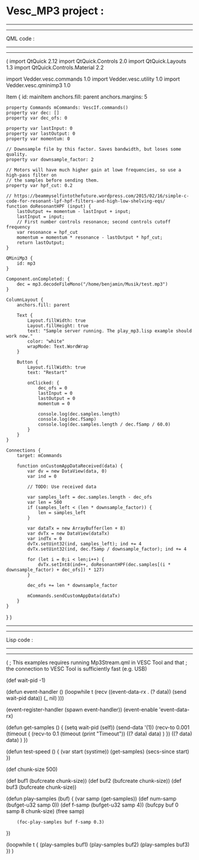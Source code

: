 # Vesc_MP3 project :
______________________________________________________________________________________
______________________________________________________________________________________
QML code : 
______________________________________________________________________________________
______________________________________________________________________________________


(
import QtQuick 2.12
import QtQuick.Controls 2.0
import QtQuick.Layouts 1.3
import QtQuick.Controls.Material 2.2

import Vedder.vesc.commands 1.0
import Vedder.vesc.utility 1.0
import Vedder.vesc.qminimp3 1.0

Item {
    id: mainItem
    anchors.fill: parent
    anchors.margins: 5
    
    property Commands mCommands: VescIf.commands()
    property var dec: []
    property var dec_ofs: 0
    
    property var lastInput: 0
    property var lastOutput: 0
    property var momentum: 0
    
    // Downsample file by this factor. Saves bandwidth, but loses some quality.
    property var downsample_factor: 2
    
    // Motors will have much higher gain at lowe frequencies, so use a high-pass filter on
    // the samples before sending them.
    property var hpf_cut: 0.2
    
    // https://beammyselfintothefuture.wordpress.com/2015/02/16/simple-c-code-for-resonant-lpf-hpf-filters-and-high-low-shelving-eqs/
    function doResonantHPF (input) {
        lastOutput += momentum - lastInput + input;
        lastInput = input;
        // First number controls resonance; second controls cutoff frequency
        var resonance = hpf_cut
        momentum = momentum * resonance - lastOutput * hpf_cut;
        return lastOutput;
    }
    
    QMiniMp3 {
        id: mp3
    }
    
    Component.onCompleted: {
        dec = mp3.decodeFileMono("/home/benjamin/Musik/test.mp3")
    }
    
    ColumnLayout {
        anchors.fill: parent
           
        Text {
            Layout.fillWidth: true
            Layout.fillHeight: true
            text: "Sample server running. The play_mp3.lisp example should work now."
            color: "white"
            wrapMode: Text.WordWrap
        }
        
        Button {
            Layout.fillWidth: true
            text: "Restart"
            
            onClicked: {
                dec_ofs = 0
                lastInput = 0
                lastOutput = 0
                momentum = 0
                
                console.log(dec.samples.length)
                console.log(dec.fSamp)
                console.log(dec.samples.length / dec.fSamp / 60.0)
            }
        }
    }
    
    Connections {
        target: mCommands
        
        function onCustomAppDataReceived(data) {
            var dv = new DataView(data, 0)
            var ind = 0
            
            // TODO: Use received data
            
            var samples_left = dec.samples.length - dec_ofs
            var len = 500
            if (samples_left < (len * downsample_factor)) {
                len = samples_left
            }
            
            var dataTx = new ArrayBuffer(len + 8)
            var dvTx = new DataView(dataTx)
            var indTx = 0
            dvTx.setUint32(ind, samples_left); ind += 4
            dvTx.setUint32(ind, dec.fSamp / downsample_factor); ind += 4
            
            for (let i = 0;i < len;i++) {
                dvTx.setInt8(ind++, doResonantHPF(dec.samples[(i * downsample_factor) + dec_ofs]) * 127)
            }
            
            dec_ofs += len * downsample_factor
            
            mCommands.sendCustomAppData(dataTx)
        }
    }
}
)



______________________________________________________________________________________
______________________________________________________________________________________
Lisp code : 
______________________________________________________________________________________
______________________________________________________________________________________

(
; This examples requires running Mp3Stream.qml in VESC Tool and that
; the connection to VESC Tool is sufficiently fast (e.g. USB)

(def wait-pid -1)

(defun event-handler ()
    (loopwhile t
        (recv
            ((event-data-rx . (? data)) (send wait-pid data))
            (_ nil)
)))

(event-register-handler (spawn event-handler))
(event-enable 'event-data-rx)

(defun get-samples () {
        (setq wait-pid (self))
        (send-data '(1))
        (recv-to 0.001
            (timeout {
                    (recv-to 0.1
                        (timeout (print "Timeout"))
                        ((? data) data)
                    )
            })
            ((? data) data)
        )
})

(defun test-speed () {
        (var start (systime))
        (get-samples)
        (secs-since start)
})

(def chunk-size 500)

(def buf1 (bufcreate chunk-size))
(def buf2 (bufcreate chunk-size))
(def buf3 (bufcreate chunk-size))

(defun play-samples (buf) {
        (var samp (get-samples))
        (def num-samp (bufget-u32 samp 0))
        (def f-samp (bufget-u32 samp 4))
        (bufcpy buf 0 samp 8 chunk-size)
        (free samp)
        
        (foc-play-samples buf f-samp 0.3)
})

(loopwhile t {
        (play-samples buf1)
        (play-samples buf2)
        (play-samples buf3)
})
)
